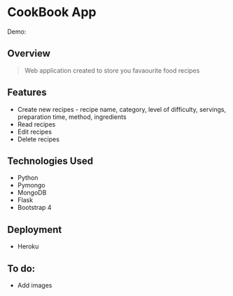
# CookBook App
Demo: 

## Overview

> Web application created to store you favaourite food recipes

## Features

* Create new recipes - recipe name, category, level of difficulty, servings, preparation time, method, ingredients
* Read recipes 
* Edit recipes
* Delete recipes

## Technologies Used

* Python
* Pymongo
* MongoDB
* Flask
* Bootstrap 4

## Deployment

* Heroku

## To do:
- Add images
